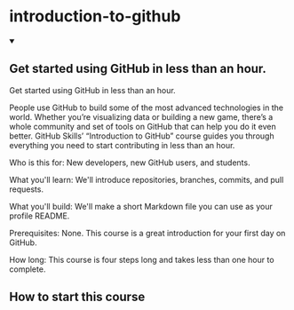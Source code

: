 # introduction-to-github
<details id=0 open>
<summary><h2> Get started using GitHub in less than an hour.</h2></summary>
  
</details>
Get started using GitHub in less than an hour.


People use GitHub to build some of the most advanced technologies in the world. Whether you’re visualizing data or building a new game, there’s a whole community and set of tools on GitHub that can help you do it even better. GitHub Skills’ “Introduction to GitHub” course guides you through everything you need to start contributing in less than an hour.

<!--step0-->


  Who is this for: New developers, new GitHub users, and students.
  
  What you'll learn: We'll introduce repositories, branches, commits, and pull requests.
  
  What you'll build: We'll make a short Markdown file you can use as your profile README.
  
  Prerequisites: None. This course is a great introduction for your first day on GitHub.
  
  How long: This course is four steps long and takes less than one hour to complete.

## How to start this course



<!--endstep0-->
